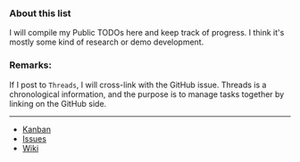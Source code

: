 ### About this list
I will compile my Public TODOs here and keep track of progress.
I think it's mostly some kind of research or demo development.

### Remarks:
If I post to `Threads`, I will cross-link with the GitHub issue.
Threads is a chronological information, and the purpose is to manage tasks together by linking on the GitHub side.

---

- [Kanban](https://github.com/users/nao-anm-msc-jpn/projects/4)
- [Issues](https://github.com/nao-anm-msc-jpn/my-public-todo-list/issues)
- [Wiki](https://github.com/nao-anm-msc-jpn/my-public-todo-list/wiki)
